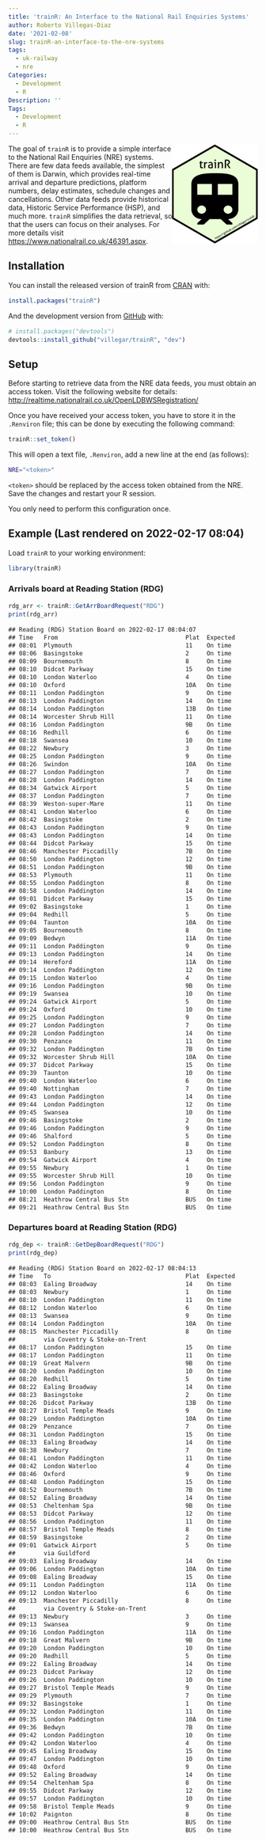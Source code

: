```yaml
---
title: 'trainR: An Interface to the National Rail Enquiries Systems'
author: Roberto Villegas-Diaz
date: '2021-02-08'
slug: trainR-an-interface-to-the-nre-systems
tags:
  - uk-railway
  - nre
Categories:
  - Development
  - R
Description: ''
Tags:
  - Development
  - R
---
```


<img src="https://raw.githubusercontent.com/villegar/trainR/main/inst/images/logo.png" alt="logo" align="right" height=200px/>

The goal of `trainR` is to provide a simple interface to the 
National Rail Enquiries (NRE) systems. There are few data feeds 
available, the simplest of them is Darwin, which provides real-time 
arrival and departure predictions, platform numbers, delay estimates, 
schedule changes and cancellations. Other data feeds provide historical 
data, Historic Service Performance (HSP), and much more. `trainR` 
simplifies the data retrieval, so that the users can focus on their 
analyses. For more details visit 
https://www.nationalrail.co.uk/46391.aspx.

## Installation

You can install the released version of trainR from [CRAN](https://CRAN.R-project.org) with:

``` r
install.packages("trainR")
```

And the development version from [GitHub](https://github.com/) with:

``` r
# install.packages("devtools")
devtools::install_github("villegar/trainR", "dev")
```

## Setup
Before starting to retrieve data from the NRE data feeds, you must obtain an access token. 
Visit the following website for details: http://realtime.nationalrail.co.uk/OpenLDBWSRegistration/

Once you have received your access token, you have to store it in the `.Renviron` file; this can be 
done by executing the following command:


```r
trainR::set_token()
```

This will open a text file, `.Renviron`, add a new line at the end (as follows):

```bash
NRE="<token>"
```

`<token>` should be replaced by the access token obtained from the NRE. Save the changes and restart 
your R session.

You only need to perform this configuration once.

## Example (Last rendered on 2022-02-17 08:04)

Load `trainR` to your working environment:

```r
library(trainR)
```

### Arrivals board at Reading Station (RDG)


```r
rdg_arr <- trainR::GetArrBoardRequest("RDG")
print(rdg_arr)
```

```
## Reading (RDG) Station Board on 2022-02-17 08:04:07
## Time   From                                    Plat  Expected
## 08:01  Plymouth                                11    On time
## 08:06  Basingstoke                             2     On time
## 08:09  Bournemouth                             8     On time
## 08:10  Didcot Parkway                          15    On time
## 08:10  London Waterloo                         4     On time
## 08:10  Oxford                                  10A   On time
## 08:11  London Paddington                       9     On time
## 08:13  London Paddington                       14    On time
## 08:14  London Paddington                       13B   On time
## 08:14  Worcester Shrub Hill                    11    On time
## 08:16  London Paddington                       9B    On time
## 08:16  Redhill                                 6     On time
## 08:18  Swansea                                 10    On time
## 08:22  Newbury                                 3     On time
## 08:25  London Paddington                       9     On time
## 08:26  Swindon                                 10A   On time
## 08:27  London Paddington                       7     On time
## 08:28  London Paddington                       14    On time
## 08:34  Gatwick Airport                         5     On time
## 08:37  London Paddington                       7     On time
## 08:39  Weston-super-Mare                       11    On time
## 08:41  London Waterloo                         6     On time
## 08:42  Basingstoke                             2     On time
## 08:43  London Paddington                       9     On time
## 08:43  London Paddington                       14    On time
## 08:44  Didcot Parkway                          15    On time
## 08:46  Manchester Piccadilly                   7B    On time
## 08:50  London Paddington                       12    On time
## 08:51  London Paddington                       9B    On time
## 08:53  Plymouth                                11    On time
## 08:55  London Paddington                       8     On time
## 08:58  London Paddington                       14    On time
## 09:01  Didcot Parkway                          15    On time
## 09:02  Basingstoke                             1     On time
## 09:04  Redhill                                 5     On time
## 09:04  Taunton                                 10A   On time
## 09:05  Bournemouth                             8     On time
## 09:09  Bedwyn                                  11A   On time
## 09:11  London Paddington                       9     On time
## 09:13  London Paddington                       14    On time
## 09:14  Hereford                                11A   On time
## 09:14  London Paddington                       12    On time
## 09:15  London Waterloo                         4     On time
## 09:16  London Paddington                       9B    On time
## 09:19  Swansea                                 10    On time
## 09:24  Gatwick Airport                         5     On time
## 09:24  Oxford                                  10    On time
## 09:25  London Paddington                       9     On time
## 09:27  London Paddington                       7     On time
## 09:28  London Paddington                       14    On time
## 09:30  Penzance                                11    On time
## 09:32  London Paddington                       7B    On time
## 09:32  Worcester Shrub Hill                    10A   On time
## 09:37  Didcot Parkway                          15    On time
## 09:39  Taunton                                 10    On time
## 09:40  London Waterloo                         6     On time
## 09:40  Nottingham                              7     On time
## 09:43  London Paddington                       14    On time
## 09:44  London Paddington                       12    On time
## 09:45  Swansea                                 10    On time
## 09:46  Basingstoke                             2     On time
## 09:46  London Paddington                       9     On time
## 09:46  Shalford                                5     On time
## 09:52  London Paddington                       8     On time
## 09:53  Banbury                                 13    On time
## 09:54  Gatwick Airport                         4     On time
## 09:55  Newbury                                 1     On time
## 09:55  Worcester Shrub Hill                    10    On time
## 09:56  London Paddington                       9     On time
## 10:00  London Paddington                       8     On time
## 08:21  Heathrow Central Bus Stn                BUS   On time
## 09:21  Heathrow Central Bus Stn                BUS   On time
```

### Departures board at Reading Station (RDG)


```r
rdg_dep <- trainR::GetDepBoardRequest("RDG")
print(rdg_dep)
```

```
## Reading (RDG) Station Board on 2022-02-17 08:04:13
## Time   To                                      Plat  Expected
## 08:03  Ealing Broadway                         14    On time
## 08:03  Newbury                                 1     On time
## 08:10  London Paddington                       11    On time
## 08:12  London Waterloo                         6     On time
## 08:13  Swansea                                 9     On time
## 08:14  London Paddington                       10A   On time
## 08:15  Manchester Piccadilly                   8     On time
##        via Coventry & Stoke-on-Trent           
## 08:17  London Paddington                       15    On time
## 08:17  London Paddington                       11    On time
## 08:19  Great Malvern                           9B    On time
## 08:20  London Paddington                       10    On time
## 08:20  Redhill                                 5     On time
## 08:22  Ealing Broadway                         14    On time
## 08:23  Basingstoke                             2     On time
## 08:26  Didcot Parkway                          13B   On time
## 08:27  Bristol Temple Meads                    9     On time
## 08:29  London Paddington                       10A   On time
## 08:29  Penzance                                7     On time
## 08:31  London Paddington                       15    On time
## 08:33  Ealing Broadway                         14    On time
## 08:38  Newbury                                 7     On time
## 08:41  London Paddington                       11    On time
## 08:42  London Waterloo                         4     On time
## 08:46  Oxford                                  9     On time
## 08:48  London Paddington                       15    On time
## 08:52  Bournemouth                             7B    On time
## 08:52  Ealing Broadway                         14    On time
## 08:53  Cheltenham Spa                          9B    On time
## 08:53  Didcot Parkway                          12    On time
## 08:56  London Paddington                       11    On time
## 08:57  Bristol Temple Meads                    8     On time
## 08:59  Basingstoke                             2     On time
## 09:01  Gatwick Airport                         5     On time
##        via Guildford                           
## 09:03  Ealing Broadway                         14    On time
## 09:06  London Paddington                       10A   On time
## 09:08  Ealing Broadway                         15    On time
## 09:11  London Paddington                       11A   On time
## 09:12  London Waterloo                         6     On time
## 09:13  Manchester Piccadilly                   8     On time
##        via Coventry & Stoke-on-Trent           
## 09:13  Newbury                                 3     On time
## 09:13  Swansea                                 9     On time
## 09:16  London Paddington                       11A   On time
## 09:18  Great Malvern                           9B    On time
## 09:20  London Paddington                       10    On time
## 09:20  Redhill                                 5     On time
## 09:22  Ealing Broadway                         14    On time
## 09:23  Didcot Parkway                          12    On time
## 09:26  London Paddington                       10    On time
## 09:27  Bristol Temple Meads                    9     On time
## 09:29  Plymouth                                7     On time
## 09:32  Basingstoke                             1     On time
## 09:32  London Paddington                       11    On time
## 09:35  London Paddington                       10A   On time
## 09:36  Bedwyn                                  7B    On time
## 09:42  London Paddington                       10    On time
## 09:42  London Waterloo                         4     On time
## 09:45  Ealing Broadway                         15    On time
## 09:47  London Paddington                       10    On time
## 09:48  Oxford                                  9     On time
## 09:52  Ealing Broadway                         14    On time
## 09:54  Cheltenham Spa                          8     On time
## 09:55  Didcot Parkway                          12    On time
## 09:57  London Paddington                       10    On time
## 09:58  Bristol Temple Meads                    9     On time
## 10:02  Paignton                                8     On time
## 09:00  Heathrow Central Bus Stn                BUS   On time
## 10:00  Heathrow Central Bus Stn                BUS   On time
```
